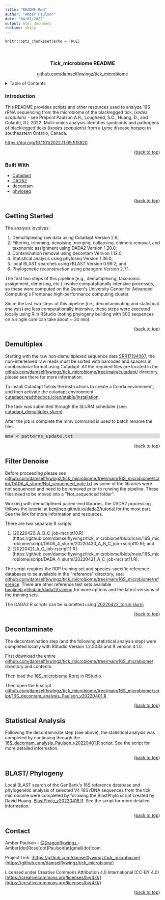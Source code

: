 ```yaml
---
title: "README.Rmd"
author: "Amber Paulson"
date: "04/01/2022"
output: html_document
runtime: shiny
---
```


```{r setup, include=FALSE}
knitr::opts_chunk$set(echo = TRUE)
```

<br />
<div align="center">
  <h3 align="center">Tick_microbiome README </h3>
  <p align="center">
    <a href="https://github.com/damselflywingz/tick_microbiome/">github.com/damselflywingz/tick_microbiome</a>
    <br />
  </p>
</div>



<!-- TABLE OF CONTENTS -->
<details>
  <summary>Table of Contents</summary>
  <ol>
    <li><a>[Introduction](#introduction)</a></li>
    <li><a>[Built With](#built-with)</a></li>
    <li><a>[Getting Started](#getting-started)</a></li>
    <li><a>[Demultiplex](#demultiplex)</a></li>
    <li><a>[Filter Denoise](#filter-denoise)</a></li>
    <li><a>[Decontaminate](#decontaminate)</a></li>
    <li><a>[Statistical Analysis](#statistical-analysis)</a></li>
    <li><a>[BLAST/ Phylogeny](#blast-phylogeny)</a></li>
    <li><a>[Contact](#contact)</a></li>
    </ol>
</details>

### Introduction

This README provides scripts and other resources used to analyze 16S rRNA sequencing from the microbiome of the blacklegged tick, <i>Ixodes scapularis</i> - see Preprint Paulson A.R., Lougheed, S.C., Huang, D., and Colautti, R.I. 2022. Multi-omics analysis identifies symbionts and pathogens of blacklegged ticks (<i>Ixodes scapularis</i>) from a Lyme disease hotspot in southeastern Ontario, Canada.

<a href="https://doi.org/10.1101/2022.11.09.515820" target="_blank">https://doi.org/10.1101/2022.11.09.515820</a> 

<p align="right">(<a href="#top">back to top</a>)</p>

### Built With 

* <a href="https://cutadapt.readthedocs.io/en/stable/?target=_blank" target="_blank">Cutadapt</a>
* <a href="https://benjjneb.github.io/dada2/index.html" target="_blank">DADA2</a>
* <a href="https://benjjneb.github.io/decontam/" target="_blank">decontam</a>
* <a href="https://joey711.github.io/phyloseq/" target="_blank">phyloseq</a>

<p align="right">(<a href="#top">back to top</a>)</p>


<!-- GETTING STARTED -->
## Getting Started

The analysis involves:
<ol>
    <li>Demultiplexing raw data using Cutadapt Version 2.6;</li>
<li>Filtering, trimming, denoising, merging, collapsing, chimera removal, and taxonomic assignment using DADA2 Version 1.20.0;</li>
<li>Contamination removal using decontam Version 1.12.0;</li>
<li>Statistical analysis using phyloseq Version 1.36.0;</li>
<li>local BLAST searches using rBLAST Version 0.99.2; and</li>
<li>Phylogenetic reconstruction using phangorn Version 2.7.1.</li>
</ol>

The first two steps of this pipeline (e.g., demultiplexing, taxonomic assignment, denoising, etc.) involve computationally intensive processes, so these were computed on the Queen's University Center for Advanced Computing's Frontenac high-performance computing cluster. 

Since the last two steps of this pipeline (i.e., decontaminating and statistical analysis) are less computationally intensive, these steps were executed locally using R in RStudio (noting phylogeny building with 500 sequences on a single core can take about ~ 30 min).

<p align="right">(<a href="#top">back to top</a>)</p>



<!-- DEMULTIPLEX -->
## Demultiplex

Starting with the raw non-demultiplexed sequence data [SRR17194087](https://www.ncbi.nlm.nih.gov/sra/SRR17194087), the non-interleaved raw reads must be sorted with barcodes and spacers in combinatorial format using Cutadapt. All the required files are located in the [github.com/damselflywingz/tick_microbiome/tree/main/cutadapt/](https://github.com/damselflywingz/tick_microbiome/tree/main/cutadapt/) directory, please see there for more information.

To install Cutadapt follow the instructions to create a Conda environment, and then activate the cutadapt environment - [cutadapt.readthedocs.io/en/stable/installation](https://cutadapt.readthedocs.io/en/stable/installation.html).

The task was submitted through the SLURM scheduler (see: [cutadapt_demultiplex.slurm](https://github.com/damselflywingz/tick_microbiome/tree/main/cutadapt/cutadapt_demultiplex.slurm)).

After the job is complete the mmv command is used to batch rename the files

<p style="font-family: Lucida Console, monospace; font-size:11pt;background-color: #DDDDDD">
mmv < patterns_update.txt
</p>

<p align="right">(<a href="#top">back to top</a>)</p>


<!-- FILTER DENOISE -->
## Filter Denoise

Before proceeding please see [github.com/damselflywingz/tick_microbiome/tree/main/16S_microbiome/script/DADA_4_slurm/Not_sequenced_note.txt](https://github.com/damselflywingz/tick_microbiome/blob/main/16S_microbiome/script/DADA_4_slurm/Not_sequenced_note.txt) as some of the libraries were not sequenced and need to be removed prior to running the pipeline. These files need to be moved into a "Not_sequenced folder".

Working with demultiplexed paired-end libraries, the DADA2 processing follows the tutorial at <a href="https://benjjneb.github.io/dada2/index.html" target="_blank">benjjneb.github.io/dada2/tutorial </a> for the most part. See the link for more information and resources.


There are two separate R scripts:
<ol>
    <li>[20220420_A_B_C_job-rscript10.R](https://github.com/damselflywingz/tick_microbiome/blob/main/16S_microbiome/script/DADA_4_slurm/20220420_A_B_C_job-rscript10.R); and </li>
    <li>[20220421_A_C_job-rscript11.R](https://github.com/damselflywingz/tick_microbiome/blob/main/16S_microbiome/script/DADA_4_slurm/20220421_A_C_job-rscript11.R).</li>
    </ol>

The script requires the RDP training set and species-specific reference databases to be available in the "reference" directory, see: [github.com/damselflywingz/tick_microbiome/tree/main/16S_microbiome/reference](https://github.com/damselflywingz/tick_microbiome/tree/main/16S_microbiome/reference). There are other reference test sets available <a href="https://benjjneb.github.io/dada2/training.html" target="_blank">benjjneb.github.io/dada2/training </a>for more options and the latest versions of the training sets. 

The DADA2 R scripts can be submitted using  [20220422_torun.slurm](https://github.com/damselflywingz/tick_microbiome/blob/main/16S_microbiome/script/DADA_4_slurm/20220422_torun.slurm)

<p align="right">(<a href="#top">back to top</a>)</p>
 

<!-- DECONTAMINATE -->
## Decontaminate

The decontamination step (and the following statistical analysis step) were completed locally with RStudio Version 1.2.5033 and R version 4.1.0.

First download the entire [github.com/damselflywingz/tick_microbiome/tree/main/16S_microbiome/](https://github.com/damselflywingz/tick_microbiome/tree/main/16S_microbiome/) directory and contents.

Then load the [16S_microbiome.Rproj](https://github.com/damselflywingz/tick_microbiome/tree/main/16S_microbiome/16S_microbiome.Rproj) in RStudio. 

Then open the R script [github.com/damselflywingz/tick_microbiome/tree/main/16S_microbiome/script/16S_decontam_analysis_Paulson_v20220401.R](https://github.com/damselflywingz/tick_microbiome/tree/main/16S_microbiome/script/16S_decontam_analysis_Paulson_v20220401.R). 

<p align="right">(<a href="#top">back to top</a>)</p>



<!-- STATISTCAL ANALYSIS -->
## Statistical Analysis

Following the decontaminate step (see above), the statistical analysis was completed by continuing through the [16S_decontam_analysis_Paulson_v20220401.R](https://github.com/damselflywingz/tick_microbiome/tree/main/16S_microbiome/script/16S_decontam_analysis_Paulson_v20220401.R) script. See the script for more detailed information.

<p align="right">(<a href="#top">back to top</a>)</p>



<!-- BLAST/ PHYLOGENY -->
## BLAST/ Phylogeny

Local BLAST search of the GenBank's 16S reference database and phylogenetic analysis of selected V4 16S rDNA sequences from the tick microbiome were completed by following the BlastPhylo script created by David Huang. [BlastPhylo_v20220418.R](https://github.com/damselflywingz/tick_microbiome/blob/main/16S_microbiome/script/BlastPhylo_v20220418.R). See the script for more detailed information.

<p align="right">(<a href="#top">back to top</a>)</p>



<!-- CONTACT -->
## Contact

Amber Paulson - <a href="https://twitter.com/dragonflywingz" target="_blank">@Dragonflywingz </a> - Amber[dot]Rose[dot]Paulson[at]gmail[dot]com

Project Link: [https://github.com/damselflywingz/tick_microbiome](https://github.com/damselflywingz/tick_microbiome)

Licensed under Creative Commons Attribution 4.0 International (CC-BY 4.0) [https://creativecommons.org/licenses/by/4.0/](https://creativecommons.org/licenses/by/4.0/)

<p align="right">(<a href="#top">back to top</a>)</p>

